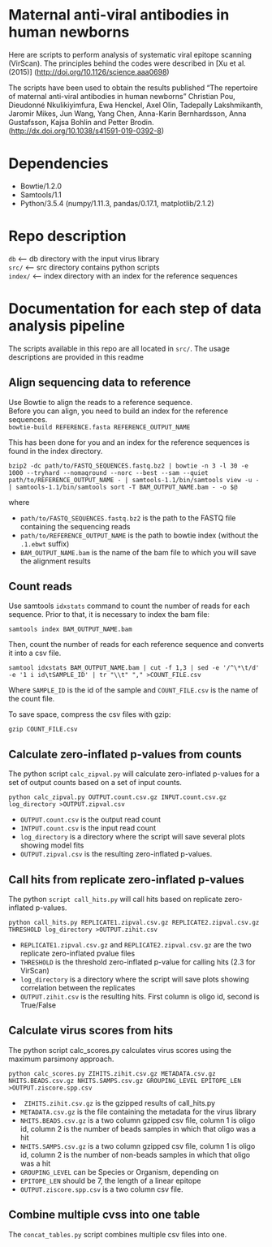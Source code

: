 # Maternal anti-viral antibodies in human newborns

Here are scripts to perform analysis of systematic viral epitope scanning (VirScan). 
The principles behind the codes were described in [Xu et al. (2015)] (http://doi.org/10.1126/science.aaa0698)

The scripts have been used to obtain the results published
“The repertoire of maternal anti-viral antibodies in human newborns”
Christian Pou, Dieudonné Nkulikiyimfura, Ewa Henckel, Axel Olin, Tadepally Lakshmikanth, Jaromir Mikes, Jun Wang, Yang Chen, Anna-Karin Bernhardsson, Anna Gustafsson, Kajsa Bohlin and Petter Brodin. (http://dx.doi.org/10.1038/s41591-019-0392-8)

# Dependencies
- Bowtie/1.2.0
- Samtools/1.1
- Python/3.5.4 (numpy/1.11.3, pandas/0.17.1, matplotlib/2.1.2)

# Repo description
`db`       <-- db directory with the input virus library  
`src/`     <-- src directory contains python scripts  
`index/`   <-- index directory with an index for the reference sequences  

# Documentation for each step of data analysis pipeline

The scripts available in this repo are all located in `src/`. The usage descriptions are provided in this readme

## Align sequencing data to reference

Use Bowtie to align the reads to a reference sequence.  
Before you can align, you need to build an index for the reference sequences.   
`bowtie-build REFERENCE.fasta REFERENCE_OUTPUT_NAME`  

This has been done for you and an index for the reference sequences is found in the index directory.  

`bzip2 -dc path/to/FASTQ_SEQUENCES.fastq.bz2 | bowtie -n 3 -l 30 -e 1000 --tryhard --nomaqround --norc --best --sam --quiet path/to/REFERENCE_OUTPUT_NAME - | samtools-1.1/bin/samtools view -u - | samtools-1.1/bin/samtools sort -T BAM_OUTPUT_NAME.bam - -o $@`  

where  
* `path/to/FASTQ_SEQUENCES.fastq.bz2` is the path to the FASTQ file containing the sequencing reads
*  `path/to/REFERENCE_OUTPUT_NAME` is the path to bowtie index (without the `.1.ebwt` suffix)
*  `BAM_OUTPUT_NAME.bam` is the name of the bam file to which you will save the alignment results

## Count reads

Use samtools `idxstats` command to count the number of reads for each sequence. 
Prior to that, it is necessary to index the bam file:  
 
`samtools index BAM_OUTPUT_NAME.bam`

Then, count the number of reads for each reference sequence and converts it into a csv file.  

`samtool idxstats BAM_OUTPUT_NAME.bam | cut -f 1,3 | sed -e '/^\*\t/d' -e '1 i id\tSAMPLE_ID' | tr "\\t" "," >COUNT_FILE.csv`  

Where `SAMPLE_ID` is the id of the sample and `COUNT_FILE.csv` is the name of the count file.  

To save space, compress the csv files with gzip:

`gzip COUNT_FILE.csv`

## Calculate zero-inflated p-values from counts

The python script `calc_zipval.py` will calculate zero-inflated p-values for a set of output counts based on a set of input counts.

`python calc_zipval.py OUTPUT.count.csv.gz INPUT.count.csv.gz log_directory >OUTPUT.zipval.csv`  

*  `OUTPUT.count.csv` is the output read count
*  `INTPUT.count.csv` is the input read count
*  `log_directory` is a directory where the script will save several plots showing model fits
*  `OUTPUT.zipval.csv` is the resulting zero-inflated p-values. 

## Call hits from replicate zero-inflated p-values

The python `script call_hits.py` will call hits based on replicate zero-inflated p-values.   

`python call_hits.py REPLICATE1.zipval.csv.gz REPLICATE2.zipval.csv.gz THRESHOLD log_directory >OUTPUT.zihit.csv`

*  `REPLICATE1.zipval.csv.gz` and `REPLICATE2.zipval.csv.gz` are the two replicate zero-inflated pvalue files
*  `THRESHOLD` is the threshold zero-inflated p-value for calling hits (2.3 for VirScan)
*  `log_directory` is a directory where the script will save plots showing correlation between the replicates
*  `OUTPUT.zihit.csv` is the resulting hits. First column is oligo id, second is True/False

## Calculate virus scores from hits

The python script calc_scores.py calculates virus scores using the maximum parsimony approach. 

`python calc_scores.py ZIHITS.zihit.csv.gz METADATA.csv.gz NHITS.BEADS.csv.gz NHITS.SAMPS.csv.gz GROUPING_LEVEL EPITOPE_LEN >OUTPUT.ziscore.spp.csv`

* ` ZIHITS.zihit.csv.gz` is the gzipped results of call_hits.py
*  `METADATA.csv.gz` is the file containing the metadata for the virus library
*  `NHITS.BEADS.csv.gz` is a two column gzipped csv file, column 1 is oligo id, column 2 is the number of beads samples in which that oligo was a hit
*  `NHITS.SAMPS.csv.gz` is a two column gzipped csv file, column 1 is oligo id, column 2 is the number of non-beads samples in which that oligo was a hit
*  `GROUPING_LEVEL` can be Species or Organism, depending on 
*  `EPITOPE_LEN` should be 7, the length of a linear epitope
*  `OUTPUT.ziscore.spp.csv` is a two column csv file.

## Combine multiple cvss into one table

The `concat_tables.py` script combines multiple csv files into one.

